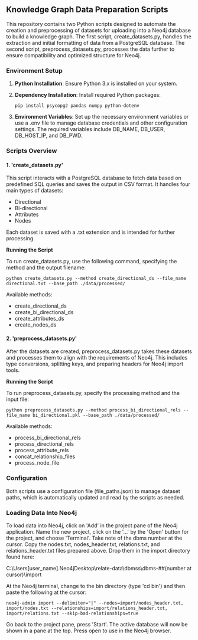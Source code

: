## **Knowledge Graph Data Preparation Scripts**

This repository contains two Python scripts designed to automate the creation and preprocessing of datasets for
uploading into a Neo4j database to build a knowledge graph. The first script, create_datasets.py, handles the
extraction and initial formatting of data from a PostgreSQL database. The second script, preprocess_datasets.py,
processes the data further to ensure compatibility and optimized structure for Neo4j.

### **Environment Setup**

1. **Python Installation**: Ensure Python 3.x is installed on your system.
2. **Dependency Installation**: Install required Python packages:

    ```pip install psycopg2 pandas numpy python-dotenv```
3. **Environment Variables**: Set up the necessary environment variables or use a .env file to manage database credentials 
and other configuration settings. The required variables include DB_NAME, DB_USER, DB_HOST_IP, and DB_PWD.

### **Scripts Overview**
#### **1. 'create_datasets.py'**

This script interacts with a PostgreSQL database to fetch data based on predefined SQL queries and saves the output 
in CSV format. It handles four main types of datasets:

* Directional
* Bi-directional
* Attributes
* Nodes

Each dataset is saved with a .txt extension and is intended for further processing.

**Running the Script**

To run create_datasets.py, use the following command, specifying the method and the output filename:

   ```python create_datasets.py --method create_directional_ds --file_name directional.txt --base_path ./data/processed/```

Available methods:

* create_directional_ds
* create_bi_directional_ds
* create_attributes_ds
* create_nodes_ds

#### **2. 'preprocess_datasets.py'**

After the datasets are created, preprocess_datasets.py takes these datasets and processes them to align with the 
requirements of Neo4j. This includes type conversions, splitting keys, and preparing headers for Neo4j import tools.

**Running the Script**

To run preprocess_datasets.py, specify the processing method and the input file:

   ```python preprocess_datasets.py --method process_bi_directional_rels --file_name bi_directional.pkl --base_path ./data/processed/```

Available methods:

* process_bi_directional_rels
* process_directional_rels
* process_attribute_rels
* concat_relationship_files
* process_node_file

### **Configuration**
Both scripts use a configuration file (file_paths.json) to manage dataset paths, which is automatically 
updated and read by the scripts as needed.

### **Loading Data Into Neo4j**

To load data into Neo4j, click on 'Add' in the project pane of the Neo4j application. Name the new project, click on 
the '...' by the 'Open' button for the project, and choose 'Terminal'. Take note of the dbms number at the cursor. 
Copy the nodes.txt, nodes_header.txt, relations.txt, and relations_header.txt files prepared above. Drop them in the 
import directory found here:

C:\Users\[user_name]\.Neo4jDesktop\relate-data\dbmss\dbms-##(number at cursor)\import

At the Neo4j terminal, change to the bin directory (type 'cd bin') and then paste the following at the cursor: 

   ```neo4j-admin import --delimiter="|" --nodes=import/nodes_header.txt, import/nodes.txt --relationships=import/relations_header.txt, import/relations.txt --skip-bad-relationships=true```

Go back to the project pane, press 'Start'. The active database will now be shown in a pane at the top. Press open to 
use in the Neo4j browser.


